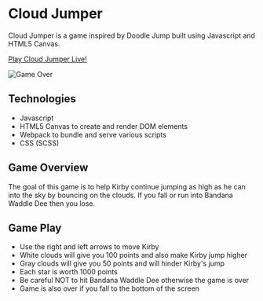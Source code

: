 # Cloud Jumper
Cloud Jumper is a game inspired by Doodle Jump built using Javascript and HTML5 Canvas. 

[Play Cloud Jumper Live!](nicolemhui.github.io/cloud-jumper)

![Game Over](https://github.com/nicolemhui/cloud-jumper/master/src/images/game_over.png)

## Technologies 
* Javascript
* HTML5 Canvas to create and render DOM elements
* Webpack to bundle and serve various scripts
* CSS (SCSS)

## Game Overview
The goal of this game is to help Kirby continue jumping as high as he can into the sky by bouncing on the clouds. If you fall or run into Bandana Waddle Dee then you lose.
    
## Game Play 
* Use the right and left arrows to move Kirby 
* White clouds will give you 100 points and also make Kirby jump higher
* Gray clouds will give you 50 points and will hinder Kirby's jump 
* Each star is worth 1000 points
* Be careful NOT to hit Bandana Waddle Dee otherwise the game is over
* Game is also over if you fall to the bottom of the screen